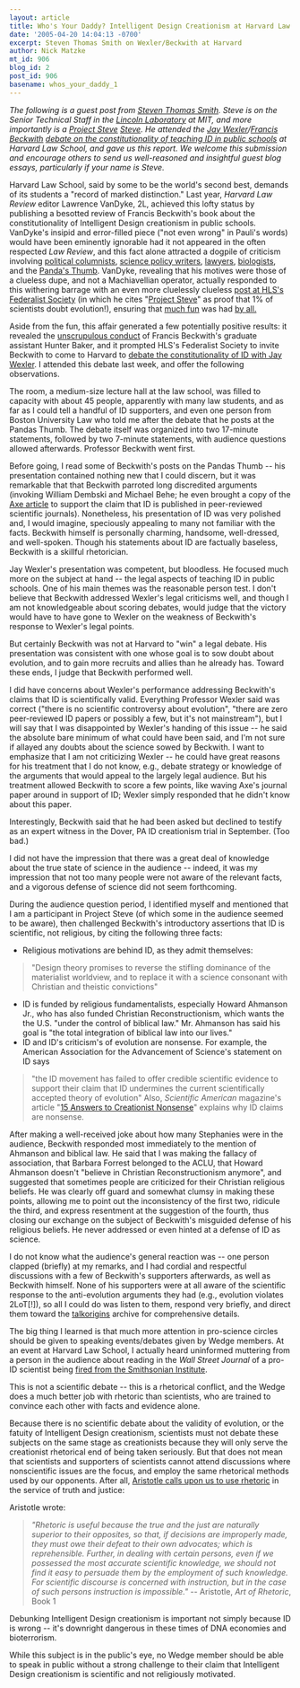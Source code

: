 ```yaml
---
layout: article
title: Who's Your Daddy? Intelligent Design Creationism at Harvard Law School
date: '2005-04-20 14:04:13 -0700'
excerpt: Steven Thomas Smith on Wexler/Beckwith at Harvard
author: Nick Matzke
mt_id: 906
blog_id: 2
post_id: 906
basename: whos_your_daddy_1
---
```

<img src="http://ydr.com/nmf/db-ref/photos-db/9363.jpg" alt="" style="float:left;" />_The following is a guest post from [Steven Thomas Smith](http://ssg.mit.edu/cal/abs/2005_spring/stsmith020905.shtml).  Steve is on the Senior Technical Staff in the [Lincoln Laboratory](http://www.ll.mit.edu/) at MIT, and more importantly is a [Project Steve](http://www.ncseweb.org/article.asp?category=18) [Steve](http://www.ncseweb.org/resources/articles/3697_the_list_2_16_2003.asp).  He attended the [Jay Wexler](http://www.bu.edu/law/faculty/profiles/wexler/)/[Francis Beckwith](http://www.francisbeckwith.com/) [debate on the constitutionality of teaching ID in public schools](http://www.law.harvard.edu/cgi-bin/webevent.cgi?cmd=listevent&amp;ncmd=listevent&amp;cal=cal4&amp;id=82974&amp;ncals=&amp;sib=1&amp;sort=e,m,t&amp;ws=0&amp;cf=list&amp;set=0&amp;swe=1&amp;sa=0&amp;de=0&amp;tf=0&amp;sb=0&amp;stz=Default&amp;d=15&amp;m=04&amp;y=2005) at Harvard Law School, and gave us this report.  We welcome this submission and encourage others to send us well-reasoned and insightful guest blog essays, particularly if your name is Steve._

Harvard Law School, said by some to be the world's second best, demands of its students a "record of marked distinction." Last year, _Harvard Law Review_ editor Lawrence VanDyke, 2L, achieved this lofty status by publishing a besotted review of Francis Beckwith's book about the constitutionality of Intelligent Design creationism in public schools. VanDyke's insipid and error-filled piece ("not even wrong" in Pauli's words) would have been eminently ignorable had it not appeared in the often respected _Law Review_, and this fact alone attracted a dogpile of criticism involving [political columnists](http://www.washingtonmonthly.com/archives/individual/2004_03/003541.php), [science policy writers](http://www.csicop.org/doubtandabout/harvard-design/), [lawyers](http://webapp.utexas.edu/blogs/archives/bleiter/000878.html#000878), [biologists](http://pharyngula.org/index/P494/), and the [Panda's Thumb](http://www.pandasthumb.org/pt-archives/000113.html). VanDyke, revealing that his motives were those of a clueless dupe, and not a Machiavellian operator, actually responded to this withering barrage with an even more cluelessly clueless [post at HLS's Federalist Society](http://fedsoc.blogspot.com/2004_03_01_fedsoc_archive.html#107931360182005218) (in which he cites "[Project Steve](http://pharyngula.org/index/weblog/comments/vandyke_exposes_himself/)" as proof that 1% of scientists doubt evolution!), ensuring that [much fun](http://pharyngula.org/comments/551_0_1_0_C/) was had [by all.](http://www.law.harvard.edu/cgi-bin/webevent.cgi?cmd=listevent&amp;ncmd=listevent&amp;cal=cal4&amp;id=82974&amp;ncals=&amp;sib=1&amp;sort=e%2Cm%2Ct&amp;ws=0&amp;cf=list&amp;set=0&amp;swe=1&amp;sa=0&amp;de=0&amp;tf=0&amp;sb=0&amp;stz=Default&amp;d=15&amp;m=04&amp;y=2005)

Aside from the fun, this affair generated a few potentially positive results: it revealed the [unscrupulous conduct](http://www.pandasthumb.org/pt-archives/000287.html) of Francis Beckwith's graduate assistant Hunter Baker, and it prompted HLS's Federalist Society to invite Beckwith to come to Harvard to [debate the constitutionality of ID with Jay Wexler](http://www.law.harvard.edu/cgi-bin/webevent.cgi?cmd=listevent&amp;ncmd=listevent&amp;cal=cal4&amp;id=82974&amp;ncals=&amp;sib=1&amp;sort=e,m,t&amp;ws=0&amp;cf=list&amp;set=0&amp;swe=1&amp;sa=0&amp;de=0&amp;tf=0&amp;sb=0&amp;stz=Default&amp;d=15&amp;m=04&amp;y=2005). I attended this debate last week, and offer the following observations.

The room, a medium-size lecture hall at the law school, was filled to capacity with about 45 people, apparently with many law students, and as far as I could tell a handful of ID supporters, and even one person from Boston University Law who told me after the debate that he posts at the Pandas Thumb.  The debate itself was organized into two 17-minute statements, followed by two 7-minute statements, with audience questions allowed afterwards.  Professor Beckwith went first.

Before going, I read some of Beckwith's posts on the Pandas Thumb -- his presentation contained nothing new that I could discern, but it was remarkable that that Beckwith parroted long discredited arguments (invoking William Dembski and Michael Behe; he even brought a copy of the [Axe article](http://www.talkorigins.org/indexcc/CI/CI001_4.html) to support the claim that ID is published in peer-reviewed scientific journals). Nonetheless, his presentation of ID was very polished and, I would imagine, speciously appealing to many not familiar with the facts. Beckwith himself is personally charming, handsome, well-dressed, and well-spoken. Though his statements about ID are factually baseless, Beckwith is a skillful rhetorician.

Jay Wexler's presentation was competent, but bloodless.  He focused much more on the subject at hand -- the legal aspects of teaching ID in public schools. One of his main themes was the reasonable person test. I don't believe that Beckwith addressed Wexler's legal criticisms well, and though I am not knowledgeable about scoring debates, would judge that the victory would have to have gone to Wexler on the weakness of Beckwith's response to Wexler's legal points.

But certainly Beckwith was not at Harvard to "win" a legal debate. His presentation was consistent with one whose goal is to sow doubt about evolution, and to gain more recruits and allies than he already has. Toward these ends, I judge that Beckwith performed well.

I did have concerns about Wexler's performance addressing Beckwith's claims that ID is scientifically valid. Everything Professor Wexler said was correct ("there is no scientific controversy about evolution", "there are zero peer-reviewed ID papers or possibly a few, but it's not mainstream"), but I will say that I was disappointed by Wexler's handing of this issue -- he said the absolute bare minimum of what could have been said, and I'm not sure if allayed any doubts about the science sowed by Beckwith. I want to emphasize that I am not criticizing Wexler -- he could have great reasons for his treatment that I do not know, e.g., debate strategy or knowledge of the arguments that would appeal to the largely legal audience. But his treatment allowed Beckwith to score a few points, like waving Axe's journal paper around in support of ID; Wexler simply responded that he didn't know about this paper.

Interestingly, Beckwith said that he had been asked but declined to testify as an expert witness in the Dover, PA ID creationism trial in September. (Too bad.)

I did not have the impression that there was a great deal of knowledge about the true state of science in the audience -- indeed, it was my impression that not too many people were not aware of the relevant facts, and a vigorous defense of science did not seem forthcoming.

During the audience question period, I identified myself and mentioned that I am a participant in Project Steve (of which some in the audience seemed to be aware), then challenged Beckwith's introductory assertions that ID is scientific, not religious, by citing the following three facts:


* Religious motivations are behind ID, as they admit themselves:
> "Design theory promises to reverse the stifling dominance of the materialist worldview, and to replace it with a science consonant with Christian and theistic convictions"
* ID is funded by religious fundamentalists, especially Howard Ahmanson Jr., who has also funded Christian Reconstructionism, which wants the the U.S. "under the control of biblical law." Mr. Ahmanson has said his goal is "the total integration of biblical law into our lives."
* ID and ID's criticism's of evolution are nonsense. For example, the American Association for the Advancement of Science's statement on ID says
> "the ID movement has failed to offer credible scientific evidence to support their claim that ID undermines the current scientifically accepted theory of evolution"
Also, _Scientific American_ magazine's article "[15 Answers to Creationist Nonsense](http://www.sciam.com/article.cfm?articleID=000D4FEC-7D5B-1D07-8E49809EC588EEDF)" explains why ID claims are nonsense.


After making a well-received joke about how many Stephanies were in the audience, Beckwith responded most immediately to the mention of Ahmanson and biblical law. He said that I was making the fallacy of association, that Barbara Forrest belonged to the ACLU, that Howard Ahmanson doesn't "believe in Christian Reconstructionism anymore", and suggested that sometimes people are criticized for their Christian religious beliefs. He was clearly off guard and somewhat clumsy in making these points, allowing me to point out the inconsistency of the first two, ridicule the third, and express resentment at the suggestion of the fourth, thus closing our exchange on the subject of Beckwith's misguided defense of his religious beliefs. He never addressed or even hinted at a defense of ID as science.

I do not know what the audience's general reaction was -- one person clapped (briefly) at my remarks, and I had cordial and respectful discussions with a few of Beckwith's supporters afterwards, as well as Beckwith himself. None of his supporters were at all aware of the scientific response to the anti-evolution arguments they had (e.g., evolution violates 2LoT\[!\]), so all I could do was listen to them, respond very briefly, and direct them toward the [talkorigins](http://www.talkorigins.org/) archive for comprehensive details.

The big thing I learned is that much more attention in pro-science circles should be given to speaking events/debates given by Wedge members. At an event at Harvard Law School, I actually heard uninformed muttering from a person in the audience about reading in the _Wall Street Journal_ of a pro-ID scientist being [fired from the Smithsonian Institute](http://www.pandasthumb.org/pt-archives/000786.html).

This is not a scientific debate -- this is a rhetorical conflict, and the Wedge does a much better job with rhetoric than scientists, who are trained to convince each other with facts and evidence alone.

Because there is no scientific debate about the validity of evolution, or the fatuity of Intelligent Design creationism, scientists must not debate these subjects on the same stage as creationists because they will only serve the creationist rhetorical end of being taken seriously. But that does not mean that scientists and supporters of scientists cannot attend discussions where nonscientific issues are the focus, and employ the same rhetorical methods used by our opponents. After all, [Aristotle calls upon us to use rhetoric](http://www.amazon.com/exec/obidos/tg/detail/-/0674992121/002-0254440-3138446?v=glance) in the service of truth and justice:

Aristotle wrote:

> _"Rhetoric is useful because the true and the just are naturally superior to their opposites, so that, if decisions are improperly made, they must owe their defeat to their own advocates; which is reprehensible. Further, in dealing with certain persons, even if we possessed the most accurate scientific knowledge, we should not find it easy to persuade them by the employment of such knowledge. For scientific discourse is concerned with instruction, but in the case of such persons instruction is impossible."_ -- Aristotle, _Art of Rhetoric_, Book 1

Debunking Intelligent Design creationism is important not simply because ID is wrong -- it's downright dangerous in these times of DNA economies and bioterrorism.

While this subject is in the public's eye, no Wedge member should be able to speak in public without a strong challenge to their claim that Intelligent Design creationism is scientific and not religiously motivated.
